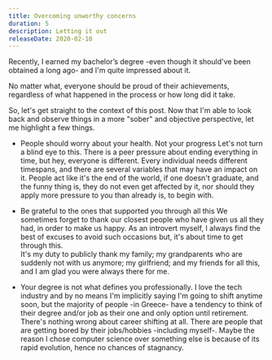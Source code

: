 ```yaml
---
title: Overcoming unworthy concerns
duration: 5
description: Letting it out
releaseDate: 2020-02-10
---
```

Recently, I earned my bachelor’s degree -even though it should've been obtained a long ago- and I'm quite impressed about it.

No matter what, everyone should be proud of their achievements, regardless of what happened in the process or how long did it take.

So, let's get straight to the context of this post. Now that I'm able to look back and observe things in a more "sober" and objective perspective, let me highlight a few things.

* People should worry about your health. Not your progress
Let's not turn a blind eye to this. There is a peer pressure about ending everything in time, but hey, everyone is different. Every individual needs different timespans, and there are several variables that may have an impact on it.
People act like it's the end of the world, if one doesn't graduate, and the funny thing is, they do not even get affected by it, nor should they apply more pressure to you than already is, to begin with.

* Be grateful to the ones that supported you through all this
We sometimes forget to thank our closest people who have given us all they had, in order to make us happy.
As an introvert myself, I always find the best of excuses to avoid such occasions but, it's about time to get through this.<br>
It's my duty to publicly thank my family; my grandparents who are suddenly not with us anymore; my girlfriend;  and my friends for all this, and I am glad you were always there for me.

* Your degree is not what defines you professionally.
I love the tech industry and by no means I'm implicitly saying I'm going to shift anytime soon, but the majority of people -in Greece- have a tendency to think of their degree and/or job as their one and only option until retirement.
There's nothing wrong about career shifting at all. There are people that are getting bored by their jobs/hobbies -including myself-.
Maybe the reason I chose computer science over something else is because of its rapid evolution, hence no chances of stagnancy.
